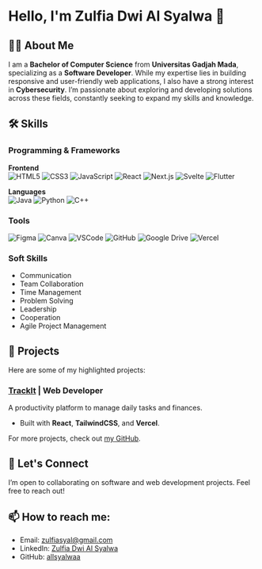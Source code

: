 # Hello, I'm Zulfia Dwi Al Syalwa 👋

## 👩‍💻 About Me
I am a **Bachelor of Computer Science** from **Universitas Gadjah Mada**, specializing as a **Software Developer**. While my expertise lies in building responsive and user-friendly web applications, I also have a strong interest in **Cybersecurity**. I’m passionate about exploring and developing solutions across these fields, constantly seeking to expand my skills and knowledge.

## 🛠 Skills
### Programming & Frameworks
**Frontend**  
![HTML5](https://img.shields.io/badge/-HTML5-FF5733?style=flat-square&logo=html5&logoColor=fff)  ![CSS3](https://img.shields.io/badge/-CSS3-1572B6?style=flat-square&logo=css3&logoColor=fff)  ![JavaScript](https://img.shields.io/badge/-JavaScript-F7DF1E?style=flat-square&logo=javascript&logoColor=fff)  ![React](https://img.shields.io/badge/-React-61DAFB?style=flat-square&logo=react&logoColor=fff)  ![Next.js](https://img.shields.io/badge/-Next.js-000000?style=flat-square&logo=next.js&logoColor=fff)  ![Svelte](https://img.shields.io/badge/-Svelte-FF3E00?style=flat-square&logo=svelte&logoColor=fff)  ![Flutter](https://img.shields.io/badge/-Flutter-02569B?style=flat-square&logo=flutter&logoColor=fff)

**Languages**  
![Java](https://img.shields.io/badge/-Java-007396?style=flat-square&logo=java&logoColor=fff)  ![Python](https://img.shields.io/badge/-Python-3776AB?style=flat-square&logo=python&logoColor=fff)  ![C++](https://img.shields.io/badge/-C++-00599C?style=flat-square&logo=cplusplus&logoColor=fff)

### Tools
![Figma](https://img.shields.io/badge/-Figma-FF7262?style=flat-square&logo=figma&logoColor=fff)  ![Canva](https://img.shields.io/badge/-Canva-00C4CC?style=flat-square&logo=canva&logoColor=fff)  ![VSCode](https://img.shields.io/badge/-VSCode-007ACC?style=flat-square&logo=visualstudiocode&logoColor=fff)  ![GitHub](https://img.shields.io/badge/-GitHub-181717?style=flat-square&logo=github&logoColor=fff)  ![Google Drive](https://img.shields.io/badge/-Google%20Drive-4285F4?style=flat-square&logo=google-drive&logoColor=fff)  ![Vercel](https://img.shields.io/badge/-Vercel-000000?style=flat-square&logo=vercel&logoColor=fff)  

### Soft Skills
- Communication  
- Team Collaboration  
- Time Management  
- Problem Solving  
- Leadership  
- Cooperation  
- Agile Project Management

## 🌟 Projects
Here are some of my highlighted projects:
### [TrackIt](https://track-it-five-beige.vercel.app) | Web Developer
A productivity platform to manage daily tasks and finances.
- Built with **React**, **TailwindCSS**, and **Vercel**.

For more projects, check out [my GitHub](https://github.com/allsyalwaa).

## 📢 Let's Connect
I’m open to collaborating on software and web development projects. Feel free to reach out!

## 📫 How to reach me:
- Email: [zulfiasyal@gmail.com](mailto:zulfiasyal@gmail.com)
- LinkedIn: [Zulfia Dwi Al Syalwa](www.linkedin.com/in/zulfia-dwi-al-syalwa)
- GitHub: [allsyalwaa](https://github.com/allsyalwaa)
